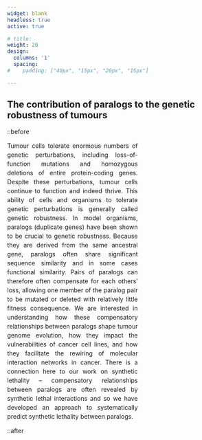 ```yaml
---
widget: blank
headless: true
active: true

# title: 
weight: 20  
design:
  columns: '1'
  spacing:
#    padding: ["40px", "15px", "20px", "15px"]

---
```


<div class="panel panel-default">
  <div class="panel-heading">
    <h2>
    The contribution of paralogs to the genetic robustness of tumours
    </h2>
  </div>
  </div class="panel-body">
    ::before
    <p style="line-height:1.5; padding-right:200px"; align="justify">
    Tumour cells tolerate enormous numbers of genetic perturbations, including loss-of-function mutations and homozygous deletions of entire protein-coding genes. Despite these perturbations, tumour cells continue to function and indeed thrive. This ability of cells and organisms to tolerate genetic perturbations is generally called genetic robustness. In model organisms, paralogs (duplicate genes) have been shown to be crucial to genetic robustness. Because they are derived from the same ancestral gene, paralogs often share significant sequence similarity and in some cases functional similarity. Pairs of paralogs can therefore often compensate for each others’ loss, allowing one member of the paralog pair to be mutated or deleted with relatively little fitness consequence. We are interested in understanding how these compensatory relationships between paralogs shape tumour genome evolution, how they impact the vulnerabilities of cancer cell lines, and how they facilitate the rewiring of molecular interaction networks in cancer. There is a connection here to our work on synthetic lethality – compensatory relationships between paralogs are often revealed by synthetic lethal interactions and so we have developed an approach to systematically predict synthetic lethality between paralogs.
    </p>
    ::after
  </div>
</div>